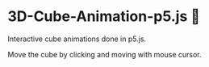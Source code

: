 # 3D-Cube-Animation-p5.js :lollipop:


<h>Interactive cube animations done in p5.js.</h>

Move the cube by clicking and moving with mouse cursor. 
